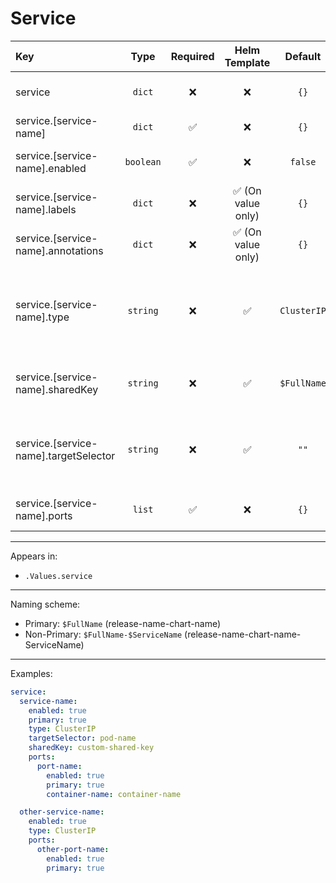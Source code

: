 # Service

| Key                                   |   Type    | Required |   Helm Template    |   Default   | Description                                                                           |
| :------------------------------------ | :-------: | :------: | :----------------: | :---------: | :------------------------------------------------------------------------------------ |
| service                               |  `dict`   |    ❌    |         ❌         |    `{}`     | Define the service as dicts                                                           |
| service.[service-name]                |  `dict`   |    ✅    |         ❌         |    `{}`     | Holds service definition                                                              |
| service.[service-name].enabled        | `boolean` |    ✅    |         ❌         |   `false`   | Enables or Disables the service                                                       |
| service.[service-name].labels         |  `dict`   |    ❌    | ✅ (On value only) |    `{}`     | Additional labels for service                                                         |
| service.[service-name].annotations    |  `dict`   |    ❌    | ✅ (On value only) |    `{}`     | Additional annotations for service                                                    |
| service.[service-name].type           | `string`  |    ❌    |         ✅         | `ClusterIP` | Define the service type (ClusterIP, LoadBalancer, NodePort, ExternalIP, ExternalName) |
| service.[service-name].sharedKey      | `string`  |    ❌    |         ✅         | `$FullName` | Custom Shared Key for MetalLB Annotation                                              |
| service.[service-name].targetSelector | `string`  |    ❌    |         ✅         |    `""`     | Define the pod to link the service, by default will use the primary pod               |
| service.[service-name].ports          |  `list`   |    ✅    |         ❌         |    `{}`     | Define the ports of the service                                                       |

---

Appears in:

- `.Values.service`

---

Naming scheme:

- Primary: `$FullName` (release-name-chart-name)
- Non-Primary: `$FullName-$ServiceName` (release-name-chart-name-ServiceName)

---

Examples:

```yaml
service:
  service-name:
    enabled: true
    primary: true
    type: ClusterIP
    targetSelector: pod-name
    sharedKey: custom-shared-key
    ports:
      port-name:
        enabled: true
        primary: true
        container-name: container-name

  other-service-name:
    enabled: true
    type: ClusterIP
    ports:
      other-port-name:
        enabled: true
        primary: true
```
